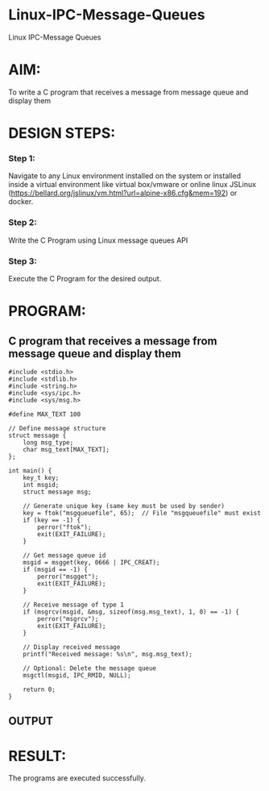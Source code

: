 # Linux-IPC-Message-Queues
Linux IPC-Message Queues

# AIM:
To write a C program that receives a message from message queue and display them

# DESIGN STEPS:

### Step 1:

Navigate to any Linux environment installed on the system or installed inside a virtual environment like virtual box/vmware or online linux JSLinux (https://bellard.org/jslinux/vm.html?url=alpine-x86.cfg&mem=192) or docker.

### Step 2:

Write the C Program using Linux message queues API 

### Step 3:

Execute the C Program for the desired output. 

# PROGRAM:

## C program that receives a message from message queue and display them
```
#include <stdio.h>
#include <stdlib.h>
#include <string.h>
#include <sys/ipc.h>
#include <sys/msg.h>

#define MAX_TEXT 100

// Define message structure
struct message {
    long msg_type;
    char msg_text[MAX_TEXT];
};

int main() {
    key_t key;
    int msgid;
    struct message msg;

    // Generate unique key (same key must be used by sender)
    key = ftok("msgqueuefile", 65);  // File "msgqueuefile" must exist
    if (key == -1) {
        perror("ftok");
        exit(EXIT_FAILURE);
    }

    // Get message queue id
    msgid = msgget(key, 0666 | IPC_CREAT);
    if (msgid == -1) {
        perror("msgget");
        exit(EXIT_FAILURE);
    }

    // Receive message of type 1
    if (msgrcv(msgid, &msg, sizeof(msg.msg_text), 1, 0) == -1) {
        perror("msgrcv");
        exit(EXIT_FAILURE);
    }

    // Display received message
    printf("Received message: %s\n", msg.msg_text);

    // Optional: Delete the message queue
    msgctl(msgid, IPC_RMID, NULL);

    return 0;
}
```



## OUTPUT




# RESULT:
The programs are executed successfully.

